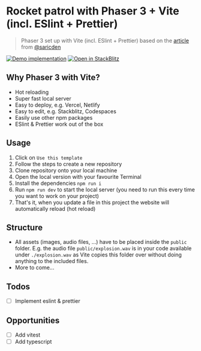 # Rocket patrol with Phaser 3 + Vite (incl. ESlint + Prettier)

> Phaser 3 set up with Vite (incl. ESlint + Prettier) based on the [article](https://saricden.com/how-to-setup-a-phaser-3-project-with-vite) from [@saricden](https://github.com/saricden)

[![Demo implementation](https://img.shields.io/badge/Demo_Implementation-344BDE?style=flat)](https://github.com/LukaHarambasic/phaser3-vite-RocketPatrol)
[![Open in StackBlitz](https://developer.stackblitz.com/img/open_in_stackblitz_small.svg)](https://stackblitz.com/github/LukaHarambasic/phaser3-vite-template)

## Why Phaser 3 with Vite?

- Hot reloading
- Super fast local server
- Easy to deploy, e.g. Vercel, Netlify
- Easy to edit, e.g. Stackblitz, Codespaces
- Easily use other npm packages
- ESlint & Prettier work out of the box

## Usage

1. Click on `Use this template`
2. Follow the steps to create a new repository
3. Clone repository onto your local machine
4. Open the local version with your favourite Terminal
5. Install the dependencies `npm run i`
6. Run `npm run dev` to start the local server (you need to run this every time you want to work on your project)
7. That's it, when you update a file in this project the website will automatically reload (hot reload)

## Structure

- All assets (images, audio files, ...) have to be placed inside the `public` folder. E.g. the audio file `public/explosion.wav` is in your code available under `./explosion.wav` as Vite copies this folder over without doing anything to the included files.
- More to come...

## Todos

- [ ] Implement eslint & prettier

## Opportunities

- [ ] Add vitest
- [ ] Add typescript
